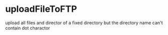 # uploadFileToFTP
upload all files and director of a fixed directory 
but the directory name can't contain dot charactor
